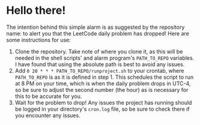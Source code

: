 # Hello there!
The intention behind this simple alarm is as suggested by the repository name: to alert you that the LeetCode daily problem has dropped! Here are some instructions for use:
1. Clone the repository. Take note of where you clone it, as this will be needed in the shell scripts' and alarm program's `PATH_TO_REPO` variables. I have found that using the absolute path is best to avoid any issues.
2. Add `0 20 * * * PATH_TO_REPO/runproject.sh` to your crontab, where `PATH_TO_REPO` is as it is defined in step 1. This schedules the script to run at 8 PM on your time, which is when the daily problem drops in UTC-4, so be sure to adjust the second number (the hour) as is necessary for this to be accurate for you.
3. Wait for the problem to drop! Any issues the project has running should be logged in your directory's `cron.log` file, so be sure to check there if you encounter any issues.